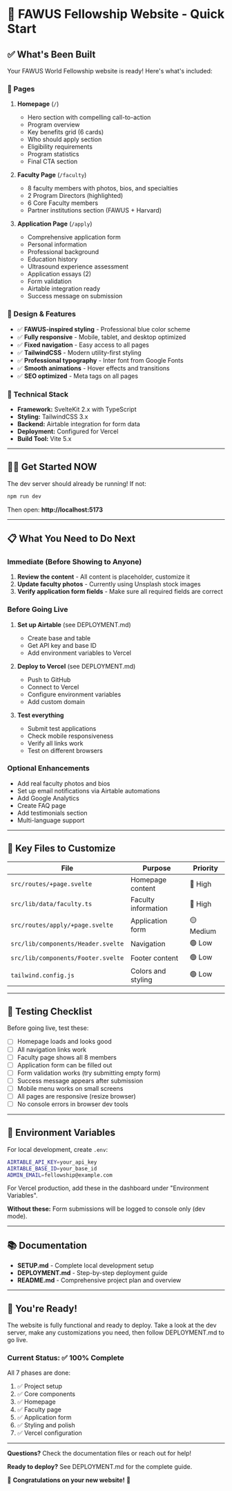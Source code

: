 # 🚀 FAWUS Fellowship Website - Quick Start

## ✅ What's Been Built

Your FAWUS World Fellowship website is ready! Here's what's included:

### 📄 Pages

1. **Homepage** (`/`)
   - Hero section with compelling call-to-action
   - Program overview
   - Key benefits grid (6 cards)
   - Who should apply section
   - Eligibility requirements
   - Program statistics
   - Final CTA section

2. **Faculty Page** (`/faculty`)
   - 8 faculty members with photos, bios, and specialties
   - 2 Program Directors (highlighted)
   - 6 Core Faculty members
   - Partner institutions section (FAWUS + Harvard)

3. **Application Page** (`/apply`)
   - Comprehensive application form
   - Personal information
   - Professional background
   - Education history
   - Ultrasound experience assessment
   - Application essays (2)
   - Form validation
   - Airtable integration ready
   - Success message on submission

### 🎨 Design & Features

- ✅ **FAWUS-inspired styling** - Professional blue color scheme
- ✅ **Fully responsive** - Mobile, tablet, and desktop optimized
- ✅ **Fixed navigation** - Easy access to all pages
- ✅ **TailwindCSS** - Modern utility-first styling
- ✅ **Professional typography** - Inter font from Google Fonts
- ✅ **Smooth animations** - Hover effects and transitions
- ✅ **SEO optimized** - Meta tags on all pages

### 🔧 Technical Stack

- **Framework:** SvelteKit 2.x with TypeScript
- **Styling:** TailwindCSS 3.x
- **Backend:** Airtable integration for form data
- **Deployment:** Configured for Vercel
- **Build Tool:** Vite 5.x

---

## 🏃‍♂️ Get Started NOW

The dev server should already be running! If not:

```bash
npm run dev
```

Then open: **http://localhost:5173**

---

## 📋 What You Need to Do Next

### Immediate (Before Showing to Anyone)

1. **Review the content** - All content is placeholder, customize it
2. **Update faculty photos** - Currently using Unsplash stock images
3. **Verify application form fields** - Make sure all required fields are correct

### Before Going Live

1. **Set up Airtable** (see DEPLOYMENT.md)
   - Create base and table
   - Get API key and base ID
   - Add environment variables to Vercel

2. **Deploy to Vercel** (see DEPLOYMENT.md)
   - Push to GitHub
   - Connect to Vercel
   - Configure environment variables
   - Add custom domain

3. **Test everything**
   - Submit test applications
   - Check mobile responsiveness
   - Verify all links work
   - Test on different browsers

### Optional Enhancements

- Add real faculty photos and bios
- Set up email notifications via Airtable automations
- Add Google Analytics
- Create FAQ page
- Add testimonials section
- Multi-language support

---

## 📁 Key Files to Customize

| File | Purpose | Priority |
|------|---------|----------|
| `src/routes/+page.svelte` | Homepage content | 🔴 High |
| `src/lib/data/faculty.ts` | Faculty information | 🔴 High |
| `src/routes/apply/+page.svelte` | Application form | 🟡 Medium |
| `src/lib/components/Header.svelte` | Navigation | 🟢 Low |
| `src/lib/components/Footer.svelte` | Footer content | 🟢 Low |
| `tailwind.config.js` | Colors and styling | 🟢 Low |

---

## 🎯 Testing Checklist

Before going live, test these:

- [ ] Homepage loads and looks good
- [ ] All navigation links work
- [ ] Faculty page shows all 8 members
- [ ] Application form can be filled out
- [ ] Form validation works (try submitting empty form)
- [ ] Success message appears after submission
- [ ] Mobile menu works on small screens
- [ ] All pages are responsive (resize browser)
- [ ] No console errors in browser dev tools

---

## 🚨 Environment Variables

For local development, create `.env`:

```bash
AIRTABLE_API_KEY=your_api_key
AIRTABLE_BASE_ID=your_base_id
ADMIN_EMAIL=fellowship@example.com
```

For Vercel production, add these in the dashboard under "Environment Variables".

**Without these:** Form submissions will be logged to console only (dev mode).

---

## 📚 Documentation

- **SETUP.md** - Complete local development setup
- **DEPLOYMENT.md** - Step-by-step deployment guide
- **README.md** - Comprehensive project plan and overview

---

## 🎉 You're Ready!

The website is fully functional and ready to deploy. Take a look at the dev server, make any customizations you need, then follow DEPLOYMENT.md to go live.

### Current Status: ✅ 100% Complete

All 7 phases are done:
1. ✅ Project setup
2. ✅ Core components
3. ✅ Homepage
4. ✅ Faculty page
5. ✅ Application form
6. ✅ Styling and polish
7. ✅ Vercel configuration

---

**Questions?** Check the documentation files or reach out for help!

**Ready to deploy?** See DEPLOYMENT.md for the complete guide.

🎊 **Congratulations on your new website!** 🎊
